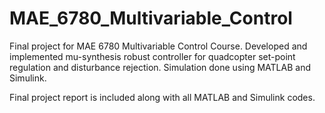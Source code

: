 # MAE_6780_Multivariable_Control
Final project for MAE 6780 Multivariable Control Course. Developed and implemented mu-synthesis robust controller for quadcopter set-point regulation and disturbance rejection. Simulation done using MATLAB and Simulink. 

Final project report is included along with all MATLAB and Simulink codes. 
